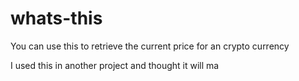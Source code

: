 # whats-this

You can use this to retrieve the current price for an crypto currency

I used this in another project and thought it will ma